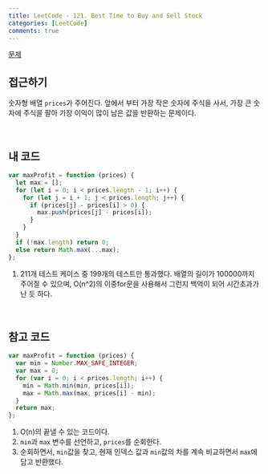 ```yaml
---
title: LeetCode - 121. Best Time to Buy and Sell Stock
categories: [LeetCode]
comments: true
---
```


[문제](https://leetcode.com/problems/best-time-to-buy-and-sell-stock/)

## 접근하기

숫자형 배열 `prices`가 주어진다. 앞에서 부터 가장 작은 숫자에 주식을 사서, 가장 큰 숫자에 주식을 팔아 가장 이익이 많이 남은 값을 반환하는 문제이다.

<br>

## 내 코드

```js
var maxProfit = function (prices) {
  let max = [];
  for (let i = 0; i < prices.length - 1; i++) {
    for (let j = i + 1; j < prices.length; j++) {
      if (prices[j] - prices[i] > 0) {
        max.push(prices[j] - prices[i]);
      }
    }
  }
  if (!max.length) return 0;
  else return Math.max(...max);
};
```

1. 211개 테스트 케이스 중 199개의 테스트만 통과했다. 배열의 길이가 100000까지 주어질 수 있으며, O(n^2)의 이중for문을 사용해서 그런지 백억이 되어 시간초과가 난 듯 하다.

<br>

## 참고 코드

```js
var maxProfit = function (prices) {
  var min = Number.MAX_SAFE_INTEGER;
  var max = 0;
  for (var i = 0; i < prices.length; i++) {
    min = Math.min(min, prices[i]);
    max = Math.max(max, prices[i] - min);
  }
  return max;
};
```

1. O(n)의 끝낼 수 있는 코드이다.
2. `min`과 `max` 변수를 선언하고, `prices`를 순회한다.
3. 순회하면서, `min`값을 찾고, 현재 인덱스 값과 `min`값의 차를 계속 비교하면서 `max`에 담고 반환했다.
